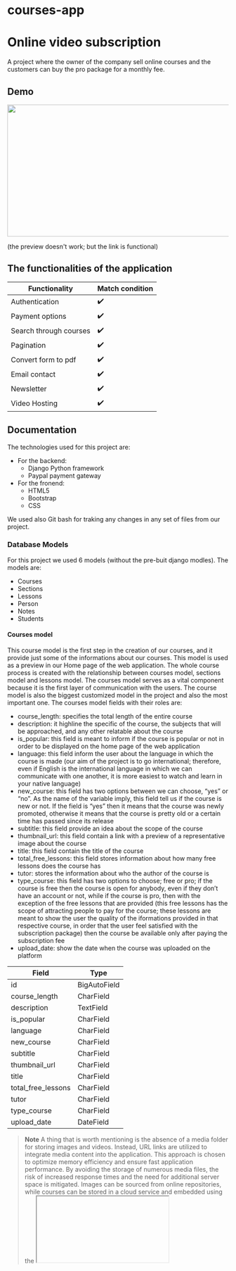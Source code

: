 # courses-app

# Online video subscription
A project where the owner of the company sell online courses and the customers can buy the pro package for a monthly fee.

## Demo

[<img src="https://img.youtube.com/vi/_J7a1wgPgLE/hqdefault.jpg" width="600" height="300"
/>](https://www.youtube.com/embed/_J7a1wgPgLE)

(the preview doesn't work; but the link is functional)


## The functionalities of the application

| Functionality            | Match condition     |
| ----------------- | -------------------- |
| Authentication | :heavy_check_mark: |
| Payment options | :heavy_check_mark:  |
| Search through courses | :heavy_check_mark: |
| Pagination | :heavy_check_mark: |
| Convert form to pdf | :heavy_check_mark: |
| Email contact | :heavy_check_mark: |
| Newsletter | :heavy_check_mark: |
| Video Hosting | :heavy_check_mark: |

## Documentation

The technologies used for this project are: 
- For the backend:
    - Django Python framework 
    - Paypal payment gateway
- For the fronend:
    - HTML5
    - Bootstrap
    - CSS

We used also Git bash for traking any changes in any set of files from our project.

### Database Models
For this project we used 6 models (without the pre-buit django modles).
The models are:
- Courses 
- Sections
- Lessons
- Person
- Notes
- Students

#### Courses model
This course model is the first step in the creation of our courses, and it provide just some of the informations about our courses. This model is used as a preview in our Home page of the web application. The whole course process is created with the relationship between courses model, sections model and lessons model. The courses model serves as a vital component because it is the first layer of communication with the users. The course model is also the biggest customized model in the project and also the most important one. The courses model fields with their roles are:
- course_length: specifies the total length of the entire course
- description: it highline the specific of the course, the subjects that will be approached, and any other relatable about the course
- is_popular: this field is meant to inform if the course is popular or not in order to be displayed on the home page of the web application
- language: this field inform the user about the language in which the course is made (our aim of the project is to go international; therefore, even if English is the international language in which we can communicate with one another, it is more easiest to watch and learn in your native language)
- new_course: this field has two options between we can choose, “yes” or “no”. As the name of the variable imply, this field tell us if the course is new or not. If the field is “yes” then it means that the course was newly promoted, otherwise it means that the course is pretty old or a certain time has passed since its release
- subtitle: this field provide an idea about the scope of the course
- thumbnail_url: this field contain a link with a preview of a representative image about the course
- title: this field contain the title of the course
- total_free_lessons: this field stores information about how many free lessons does the course has
- tutor: stores the information about who the author of the course is
- type_course: this field has two options to choose; free or pro; if the course is free then the course is open for anybody, even if they don’t have an account or not, while if the course is pro, then with the exception of the free lessons that are provided (this free lessons has the scope of attracting people to pay for the course; these lessons are meant to show the user the quality of the iformations provided in that respective course, in order that the user feel satisfied with the subscription package) then the course be available only after paying the subscription fee
- upload_date: show the date when the course was uploaded on the platform

| Field             | Type     |
| ----------------- | -------- |
| id | BigAutoField |
| course_length | CharField |
| description | TextField |
| is_popular | CharField |
| language | CharField |
| new_course | CharField |
| subtitle | CharField |
| thumbnail_url | CharField |
| title | CharField |
| total_free_lessons | CharField |
| tutor | CharField |
| type_course | CharField |
| upload_date | DateField |

> **Note**
> A thing that is worth mentioning is the absence of a media folder for storing images and videos. Instead, URL links are utilized to integrate media content into the application. This approach is chosen to optimize memory efficiency and ensure fast application performance. By avoiding the storage of numerous media files, the risk of increased response times and the need for additional server space is mitigated. Images can be sourced from online repositories, while courses can be stored in a cloud service and embedded using the <iframe> tag. This strategy enhances memory utilization and guarantees consistent and speedy application execution.
The project's decision to forego a media folder and rely on URL links for integrating images and videos is driven by the objective of improving memory efficiency and maintaining a consistently fast application. By sourcing images from online repositories and storing courses in a cloud service, the project ensures optimal resource utilization while safeguarding the application's performance.

#### Sections model
Sections model is connected with courses models. After adding our course, the next step is to create a section model. This model will contain the chapters upon which the course are presented. For this we will have a field that is a Foreign key which connect the Sections model to the Course model. The reason for this is because we want to know which section belong to which course.
The Sections models contain three fields, namely: 
- course: this field is a Foreign key to the Course model; the field is linked with the “id” (primary key) form Course model; in this way we tell the model the courses between we can choose
- free_count_lessons: this field contain the information about the type of the section, meaning, if the section has free lessons or not
- title: this field contain the name of the section (or better said, the name of the chapter)

| Field             | Type     |
| ----------------- | -------- |
| id | BigAutoField |
| course | Foreignkey (id) (the id from courses model)  |
| free_count_lessons | CharField |
| title | CharField |


#### Lessons model
The Lessons model serves as a child model of both the Course model and the Section model, resulting in the inclusion of two foreign key fields. One of these fields contains a foreign key referencing the Course model, while the other field references the Section model. This design choice enables us to determine the course and section to which each lesson belongs. These two pieces of information are crucial for displaying the lessons appropriately. The structure of the model is:
- video_url: this field contains the link of the video that is on the cloud service and embedded with the iframe tag in the HTML code. - - title: the field stores the name of the lesson
- preview: this field has two options, yes or no. If it is yes then the course will be show regardless if the course is pro (of course this means that the free_count_lessons field from the section model must be set to “yes” too). If it is no, then the lesson will not be available for pro courses (of course in this case the free_count_lessons field from the section model is set to “no”)
- lesson_description: this field contain relatable information about the lesson
- section: this field contain the foreign key to the primary key “id” of the Sections model, it inherits the names of the sections from which we can choose, and the lesson will belong to that particularly section 
- course: the field contain the foreign key to the primary key “id” of the courses model, it inherits the names of the courses that we have created. 

| Field             | Type     |
| ----------------- | -------- |
| id | BigAutoField |
| course | Foreignkey (id) (the id from courses model) |
| section | Foreignkey (id) (the id from sections model) |
| lesson_description | TextField |
| preview | CharField |
| title | CharField |
| video_url | CharField |

> **Note**
> To create a comprehensive course video, a specific workflow is followed. Firstly, the necessary information is filled in the Course model. Subsequently, the information is populated in the Section model. Lastly, the information pertaining to the lessons is filled in the Lessons model. This sequential approach ensures that before creating a lesson, we have the prerequisite knowledge of the associated course and section/chapter to which it pertains.

#### Persons model
The person model is made for storing newsletter subscription. This model is of the type “Self-Referencing relationship” as it is just a single table with no relationships with other tables. The person model has three fields: 
- country: the field stores the information about the country form where the user is
- email: the field stores the information about the email of the user
- name: it contains the name of the user with which he wants to subscribe for the newsletter

This person model was created because we want to notify the users when we uploaded a new course on our platform, and they can check and watch the course. 

| Field             | Type     |
| ----------------- | -------- |
| id | BigAutoField |
| country | CharField |
| email | CharField |
| name | CharField |

#### Notes model
Notes model is also a “Self-Referencing relationship model”. This model was created as an attempt to provide to the pro users an environment where they can take notes from the course while learning and playing the lesson. After they took the notes the application will generate a pdf with the information from the notes model, and it will be downloaded automatically after the user type the link button for the pdf. Notes model has the following features:
- course_name: this field contains the name of the course for which the user will take the notes 
- lesson_name: this field contains the name of the lesson for which the user will take the notes
- notes: this field stores in a text field the notes of the user
- user_name: this field will contain the name of the account for which the notes are taken

| Field             | Type     |
| ----------------- | -------- |
| id | BigAutoField |
| course_name | CharField |
| lesson_name | CharField |
| user_name | CharField |
| notes | TextField |

> **Note**
> We need to show the pdf with the informations for a specific logged user. For this, normally we needed to link the Notes model with the user model. But we didn’t do that. The reason why, is because we added the user_name field in the notes model. When we generate the pdf file, we can check first if the username form the notes model is the same user within users model; this is made by filtering the information within a variable. We can do that by typing the following code: “<name_of_the_variable> = Notes.objects.filter(user_name = user_account)”. This line of code means this: our variable is of the type Notes, and it will store the name of the user. Then it will be filtered by the same username form the user account model. If the two are the same, then we can show the information for that respective user. 

#### Students model
Students model provides the extended information about the Users model, meaning it contains additional information that we need for a specific user. This model contains information about the users that are subscribed or are not subscribed to the pro package. This mean that we need to have an account with all the informations about the user, along with the authentication of the users. The student model has the following features:
- subscribed: this field will store the boolean field yes or no for the user subscription. If the user is subscribed, hen our field will be a filled checkbox, otherwise, it will be an empty checkbox (meaning the user didn’t subscribed)
- subID: this field will contain the subscription Id for our pro package. After paying this field will have the id of the subscription plan, otherwise it ill have by default the value null (meaning the user didn’t subscribed).
- user: the field will contain the name of the user for which the subscription is happening or not

| Field             | Type     |
| ----------------- | -------- |
| id | BigAutoField |
| user | OneToOneField(id) (the id form the Users model; the pre-build django model |
| subID | CharField |
| subscribed | BooleanField |

> **Note**
> The user field is in a  one to one field relationship with the user model


